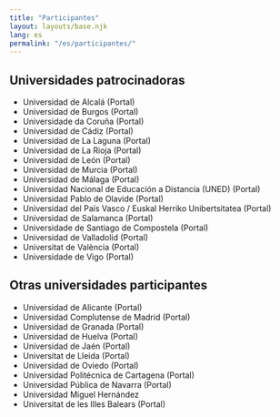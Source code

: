 ```yaml
---
title: "Participantes"
layout: layouts/base.njk
lang: es
permalink: "/es/participantes/"
---
```


## Universidades patrocinadoras

- Universidad de Alcalá (Portal)
- Universidad de Burgos (Portal)
- Universidade da Coruña (Portal)
- Universidad de Cádiz (Portal)
- Universidad de La Laguna (Portal)
- Universidad de La Rioja (Portal)
- Universidad de León (Portal)
- Universidad de Murcia (Portal)
- Universidad de Málaga (Portal)
- Universidad Nacional de Educación a Distancia (UNED) (Portal)
- Universidad Pablo de Olavide (Portal)
- Universidad del País Vasco / Euskal Herriko Unibertsitatea (Portal)
- Universidad de Salamanca (Portal)
- Universidade de Santiago de Compostela (Portal)
- Universidad de Valladolid (Portal)
- Universitat de València (Portal)
- Universidade de Vigo (Portal)

## Otras universidades participantes

- Universidad de Alicante (Portal)
- Universidad Complutense de Madrid (Portal)
- Universidad de Granada (Portal)
- Universidad de Huelva (Portal)
- Universidad de Jaén (Portal)
- Universitat de Lleida (Portal)
- Universidad de Oviedo (Portal)
- Universidad Politécnica de Cartagena (Portal)
- Universidad Pública de Navarra (Portal)
- Universidad Miguel Hernández
- Universitat de les Illes Balears (Portal)

